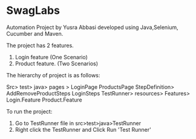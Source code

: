 # SwagLabs
Automation Project by Yusra Abbasi developed using Java,Selenium, Cucumber and Maven.

The project has 2 features.
1. Login feature (One Scenario)
2. Product feature. (Two Scenarios)


The hierarchy of project is as follows:

Src>
   test>
       java>
           pages >
               LoginPage
               ProductsPage
           StepDefinition>
               AddRemoveProductSteps
               LoginSteps
           TestRunner>
      resources>
          Features>
               Login.Feature
               Product.Feature
        

To run the project:

1. Go to TestRunner file in src>test>java>TestRunner
2. Right click the TestRunner and Click Run 'Test Runner'
